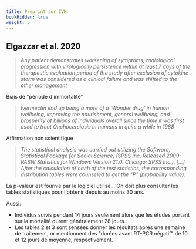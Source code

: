 ```yaml
---
title: Preprint sur IVM
bookHidden: true
weight: 5
---
```


## **Elgazzar et al. 2020**

> _Any patient demonstrates worsening of symptoms; radiological progression with virologically persistence within at least 7 days of the therapeutic evaluation period of the study after exclusion of cytokine storm was considered as a clinical failure and was shifted to the other management_

Biais de "période d'immortalité"

> _Ivermectin end up being a more of a 'Wonder drug' in human wellbeing, improving the nourishment, general wellbeing, and prosperity of billions of individuals overall since the time it was first used to treat Onchocerciasis in humans in quite a while in 1988_

Affirmation non scientifique

> _The statistical analysis was carried out utilizing the Software, Statistical Package for Social Science, (SPSS Inc, Released 2009- PASW Statistics for Windows Version 21.0. Chicago: SPSS Inc.). [...] After the calculation of each of the test statistics, the corresponding distribution tables were counseled to get the "P" (probability value)._

La p-valeur est fournie par le logiciel utilisé... On doit plus consulter les tables statistiques pour l'obtenir depuis au moins 30 ans. 

Aussi:

* Individus suivis pendant 14 jours seulement alors que les études portant sur la mortalité durent généralement 28 jours.
* Les tables 2 et 3 sont sensées donner les résultats après une semaine de traitement, or mentionnent des "durées avant RT-PCR négatif" de 10 et 12 jours de moyenne, respectivement.
